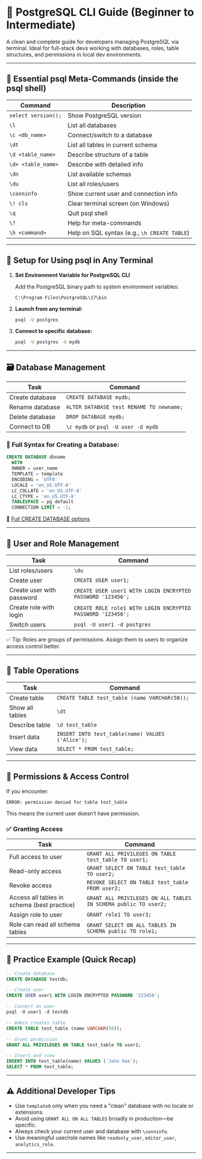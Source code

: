 # 🐘 PostgreSQL CLI Guide (Beginner to Intermediate)

A clean and complete guide for developers managing PostgreSQL via terminal. Ideal for full-stack devs working with databases, roles, table structures, and permissions in local dev environments.

---

## 🧠 Essential psql Meta-Commands (inside the psql shell)

| Command             | Description                                  |
| ------------------- | -------------------------------------------- |
| `select version();` | Show PostgreSQL version                      |
| `\l`                | List all databases                           |
| `\c <db_name>`      | Connect/switch to a database                 |
| `\dt`               | List all tables in current schema            |
| `\d <table_name>`   | Describe structure of a table                |
| `\d+ <table_name>`  | Describe with detailed info                  |
| `\dn`               | List available schemas                       |
| `\du`               | List all roles/users                         |
| `\conninfo`         | Show current user and connection info        |
| `\! cls`            | Clear terminal screen (on Windows)           |
| `\q`                | Quit psql shell                              |
| `\?`                | Help for meta-commands                       |
| `\h <command>`      | Help on SQL syntax (e.g., `\h CREATE TABLE`) |

---

## 🔧 Setup for Using psql in Any Terminal

1. **Set Environment Variable for PostgreSQL CLI**

   Add the PostgreSQL binary path to system environment variables:

   ```
   C:\Program Files\PostgreSQL\17\bin
   ```

2. **Launch from any terminal:**

   ```bash
   psql -U postgres
   ```

3. **Connect to specific database:**

   ```bash
   psql -U postgres -d mydb
   ```

---

## 🗃️ Database Management

| Task            | Command                                  |
| --------------- | ---------------------------------------- |
| Create database | `CREATE DATABASE mydb;`                  |
| Rename database | `ALTER DATABASE test RENAME TO newname;` |
| Delete database | `DROP DATABASE mydb;`                    |
| Connect to DB   | `\c mydb` or `psql -U user -d mydb`      |

### 🔗 Full Syntax for Creating a Database:

```sql
CREATE DATABASE dbname
  WITH
  OWNER = user_name
  TEMPLATE = template
  ENCODING = 'UTF8'
  LOCALE = 'en_US.UTF-8'
  LC_COLLATE = 'en_US.UTF-8'
  LC_CTYPE = 'en_US.UTF-8'
  TABLESPACE = pg_default
  CONNECTION LIMIT = -1;
```

📖 [Full CREATE DATABASE options](https://www.postgresql.org/docs/current/sql-createdatabase.html)

---

## 👤 User and Role Management

| Task                      | Command                                                     |
| ------------------------- | ----------------------------------------------------------- |
| List roles/users          | `\du`                                                       |
| Create user               | `CREATE USER user1;`                                        |
| Create user with password | `CREATE USER user1 WITH LOGIN ENCRYPTED PASSWORD '123456';` |
| Create role with login    | `CREATE ROLE role1 WITH LOGIN ENCRYPTED PASSWORD '123456';` |
| Switch users              | `psql -U user1 -d postgres`                                 |

✅ Tip: Roles are groups of permissions. Assign them to users to organize access control better.

---

## 📑 Table Operations

| Task            | Command                                          |
| --------------- | ------------------------------------------------ |
| Create table    | `CREATE TABLE test_table (name VARCHAR(50));`    |
| Show all tables | `\dt`                                            |
| Describe table  | `\d test_table`                                  |
| Insert data     | `INSERT INTO test_table(name) VALUES ('Alice');` |
| View data       | `SELECT * FROM test_table;`                      |

---

## 🔐 Permissions & Access Control

If you encounter:

```
ERROR: permission denied for table test_table
```

This means the current user doesn’t have permission.

### ✅ Granting Access

| Task                                        | Command                                                         |
| ------------------------------------------- | --------------------------------------------------------------- |
| Full access to user                         | `GRANT ALL PRIVILEGES ON TABLE test_table TO user1;`            |
| Read-only access                            | `GRANT SELECT ON TABLE test_table TO user2;`                    |
| Revoke access                               | `REVOKE SELECT ON TABLE test_table FROM user2;`                 |
| Access all tables in schema (best practice) | `GRANT ALL PRIVILEGES ON ALL TABLES IN SCHEMA public TO user2;` |
| Assign role to user                         | `GRANT role1 TO user3;`                                         |
| Role can read all schema tables             | `GRANT SELECT ON ALL TABLES IN SCHEMA public TO role1;`         |

---

## 🧪 Practice Example (Quick Recap)

```sql
-- Create database
CREATE DATABASE testdb;

-- Create user
CREATE USER user1 WITH LOGIN ENCRYPTED PASSWORD '123456';

-- Connect as user
psql -U user1 -d testdb

-- Admin creates table
CREATE TABLE test_table (name VARCHAR(50));

-- Grant permission
GRANT ALL PRIVILEGES ON TABLE test_table TO user1;

-- Insert and view
INSERT INTO test_table(name) VALUES ('John Doe');
SELECT * FROM test_table;
```

---

## ⚠️ Additional Developer Tips

- Use `template0` only when you need a "clean" database with no locale or extensions.
- Avoid using `GRANT ALL ON ALL TABLES` broadly in production—be specific.
- Always check your current user and database with `\conninfo`.
- Use meaningful user/role names like `readonly_user`, `editor_user`, `analytics_role`.

---
